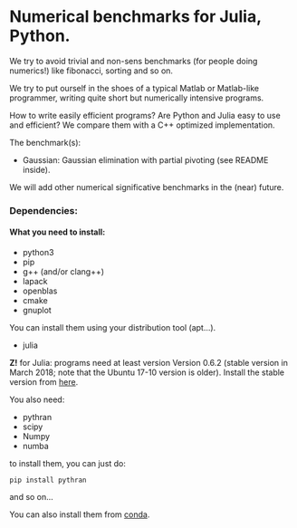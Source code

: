 
# Numerical benchmarks for Julia, Python.

We try to avoid trivial and non-sens benchmarks (for people doing
numerics!) like fibonacci, sorting and so on.

We try to put ourself in the shoes of a typical Matlab or Matlab-like
programmer, writing quite short but numerically intensive
programs. 

How to write easily  efficient programs? Are Python
and Julia easy to use and efficient? We compare them with a C++
optimized implementation.

The benchmark(s):

* Gaussian:  Gaussian elimination with partial pivoting (see README inside).

We will add other numerical significative benchmarks in the (near) future.

### Dependencies:

#### What you need to install:


- python3
- pip
- g++ (and/or clang++)
- lapack
- openblas
- cmake
- gnuplot

You can install them using your distribution tool (apt...).

- julia

**Z!** for  Julia: programs  need at least  version Version 0.6.2 (stable
version in March 2018; note 
that the Ubuntu 17-10 version is older). Install the stable version from
[here](https://julialang.org).


You also need:

- pythran
- scipy
- Numpy
- numba

to install them,  you can just do:

```
pip install pythran
```
and so on...

You can also install them from [conda](https://conda.io/docs/).
